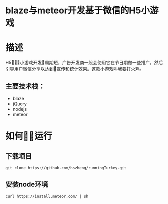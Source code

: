 # blaze与meteor开发基于微信的H5小游戏
# 描述
H5小游戏开发周期短，广告开发商一般会使用它在节日期做一些推广，然后引导用户微信分享以达到宣传和统计效果。这款小游戏叫我要打火鸡。
## 主要技术栈：
- blaze
- jQuery
- nodejs
- meteor
# 如何运行
## 下载项目
    git clone https://github.com/hszheng/runningTurkey.git
## 安装node环境
    curl https://install.meteor.com/ | sh


